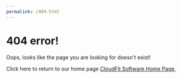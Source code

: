 ```yaml
---
permalink: /404.html
---
```


# 404 error!

Oops, looks like the page you are looking for doesn't exist!

Click here to return to our home page [CloudFit Software Home Page](http://handlebarsjs.com/),
